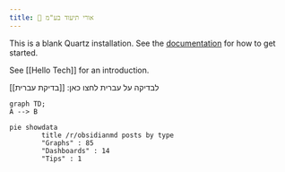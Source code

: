 ```yaml
---
title: 🌄 אורי תיעוד בע"מ
---
```


This is a blank Quartz installation.
See the [documentation](https://quartz.jzhao.xyz) for how to get started.

See [[Hello Tech]] for an introduction.

לבדיקה על עברית לחצו כאן: [[בדיקת עברית]]
```mermaid
graph TD;
A --> B
```
```mermaid
pie showdata
        title /r/obsidianmd posts by type
        "Graphs" : 85
        "Dashboards" : 14
        "Tips" : 1

```